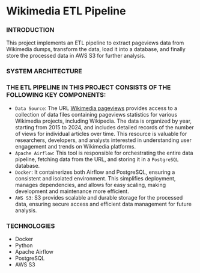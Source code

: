 # Wikimedia ETL Pipeline

### INTRODUCTION
This project implements an ETL pipeline to extract pageviews data from Wikimedia dumps, transform the data, load it into a database, and finally store the processed data in AWS S3 for further analysis.

### SYSTEM ARCHITECTURE

### THE ETL PIPELINE IN THIS PROJECT CONSISTS OF THE FOLLOWING KEY COMPONENTS:
- `Data Source`: The URL [Wikimedia pageviews](https://dumps.wikimedia.org/other/pageviews/) provides access to a collection of data files containing pageviews statistics for various Wikimedia projects, including Wikipedia. The data is organized by year, starting from 2015 to 2024, and includes detailed records of the number of views for individual articles over time. This resource is valuable for researchers, developers, and analysts interested in understanding user engagement and trends on Wikimedia platforms.
- `Apache Airflow`: This tool is responsible for orchestrating the entire data pipeline, fetching data from the URL, and storing it in a `PostgreSQL` database.
- `Docker`: It containerizes both Airflow and PostgreSQL, ensuring a consistent and isolated environment. This simplifies deployment, manages dependencies, and allows for easy scaling, making development and maintenance more efficient.
- `AWS S3`: S3 provides scalable and durable storage for the processed data, ensuring secure access and efficient data management for future analysis.

### TECHNOLOGIES
- Docker
- Python
- Apache Airflow
- PostgreSQL
- AWS S3
  
